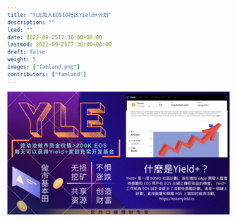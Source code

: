 ```yaml
---
title: "YLE加入EOSIO社区Yield+计划"
description: ""
lead: ""
date: 2022-09-25T7:30:00+08:00
lastmod: 2022-09-25T7:30:00+08:00
draft: false
weight: 5
images: ["famland.png"]
contributors: ["famland"]
---
```


[![](2022-09-25.jpeg)](https://tokenyield.io/protocols/yleliguidity)
